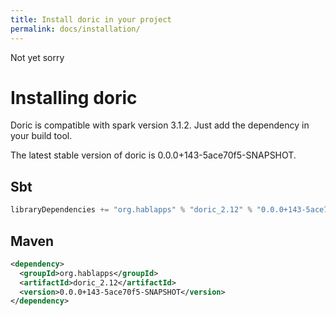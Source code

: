 ```yaml
---
title: Install doric in your project
permalink: docs/installation/
---
```

Not yet sorry
# Installing doric
Doric is compatible with spark version 3.1.2. Just add the dependency in your build tool.

The latest stable version of doric is 0.0.0+143-5ace70f5-SNAPSHOT.

## Sbt
```scala
libraryDependencies += "org.hablapps" % "doric_2.12" % "0.0.0+143-5ace70f5-SNAPSHOT"
```
## Maven
```xml
<dependency>
  <groupId>org.hablapps</groupId>
  <artifactId>doric_2.12</artifactId>
  <version>0.0.0+143-5ace70f5-SNAPSHOT</version>
</dependency>
```

